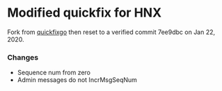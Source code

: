 # Modified quickfix for HNX
Fork from [quickfixgo](https://github.com/quickfixgo/quickfix) then 
reset to a verified commit 7ee9dbc on Jan 22, 2020.

### Changes
* Sequence num from zero
* Admin messages do not IncrMsgSeqNum

